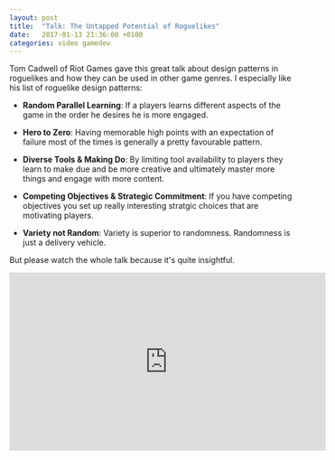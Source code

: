 ```yaml
---
layout: post
title:  "Talk: The Untapped Potential of Roguelikes"
date:   2017-01-13 21:36:00 +0100
categories: video gamedev
---
```

Tom Cadwell of Riot Games gave this great talk about design patterns in
roguelikes and how they can be used in other game genres. I especially like his
list of roguelike design patterns:
* **Random Parallel Learning**: If a players learns different aspects of the
game in the order he desires he is more engaged.

* **Hero to Zero**: Having memorable high points with an expectation of failure
most of the times is generally a pretty favourable pattern.

* **Diverse Tools & Making Do**: By limiting tool availability to players they
learn to make due and be more creative and ultimately master more things and
engage with more content.

* **Competing Objectives & Strategic Commitment**: If you have competing
objectives you set up really interesting stratgic choices that are motivating
players.

* **Variety not Random**: Variety is superior to randomness. Randomness is just
a delivery vehicle.

But please watch the whole talk because it's quite insightful.

<iframe width="560" height="315" src="https://www.youtube.com/embed/IE19Te46kYc"
frameborder="0" allowfullscreen></iframe>
